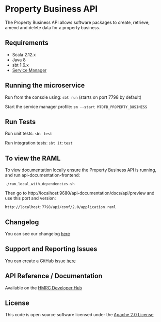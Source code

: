 Property Business API
========================
The Property Business API allows software packages to create, retrieve, amend and delete data for a property business.

## Requirements

- Scala 2.12.x
- Java 8
- sbt 1.6.x
- [Service Manager](https://github.com/hmrc/service-manager)

## Running the microservice
Run from the console using: `sbt run` (starts on port 7798 by default)

Start the service manager profile: `sm --start MTDFB_PROPERTY_BUSINESS`
 
## Run Tests
Run unit tests: `sbt test`

Run integration tests: `sbt it:test`

## To view the RAML
To view documentation locally ensure the Property Business API is running, and run api-documentation-frontend:

```
./run_local_with_dependencies.sh
```

Then go to http://localhost:9680/api-documentation/docs/api/preview and use this port and version:

```
http://localhost:7798/api/conf/2.0/application.raml
```

## Changelog

You can see our changelog [here](https://github.com/hmrc/income-tax-mtd-changelog/wiki)

## Support and Reporting Issues

You can create a GitHub issue [here](https://github.com/hmrc/income-tax-mtd-changelog/issues)

## API Reference / Documentation 
Available on the [HMRC Developer Hub](https://https://developer.service.hmrc.gov.uk/api-documentation/docs/api/service/property-business-api/1.0)


## License
This code is open source software licensed under the [Apache 2.0 License]("http://www.apache.org/licenses/LICENSE-2.0.html")
